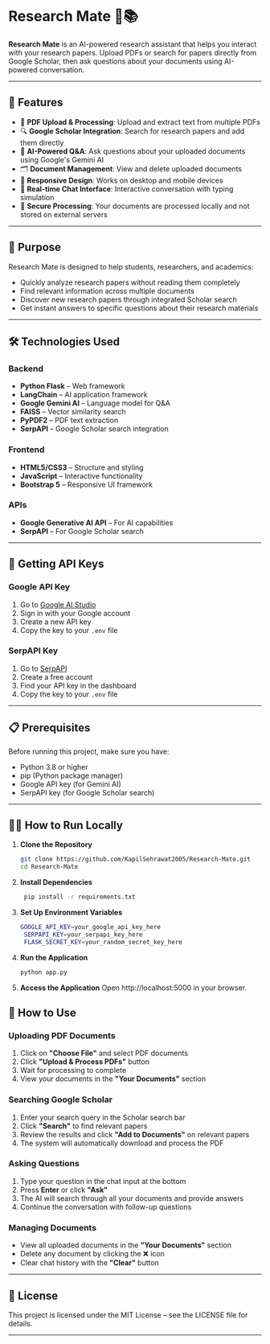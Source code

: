 # Research Mate 🤖📚

**Research Mate** is an AI-powered research assistant that helps you interact with your research papers. Upload PDFs or search for papers directly from Google Scholar, then ask questions about your documents using AI-powered conversation.

---

## 🌟 Features
- 📄 **PDF Upload & Processing**: Upload and extract text from multiple PDFs
- 🔍 **Google Scholar Integration**: Search for research papers and add them directly
- 🤖 **AI-Powered Q&A**: Ask questions about your uploaded documents using Google's Gemini AI
- 🗂️ **Document Management**: View and delete uploaded documents
- 📱 **Responsive Design**: Works on desktop and mobile devices
- 💬 **Real-time Chat Interface**: Interactive conversation with typing simulation
- 🔐 **Secure Processing**: Your documents are processed locally and not stored on external servers

---

## 🚀 Purpose
Research Mate is designed to help students, researchers, and academics:
- Quickly analyze research papers without reading them completely
- Find relevant information across multiple documents
- Discover new research papers through integrated Scholar search
- Get instant answers to specific questions about their research materials

---

## 🛠️ Technologies Used

### Backend
- **Python Flask** – Web framework  
- **LangChain** – AI application framework  
- **Google Gemini AI** – Language model for Q&A  
- **FAISS** – Vector similarity search  
- **PyPDF2** – PDF text extraction  
- **SerpAPI** – Google Scholar search integration  

### Frontend
- **HTML5/CSS3** – Structure and styling  
- **JavaScript** – Interactive functionality  
- **Bootstrap 5** – Responsive UI framework  

### APIs
- **Google Generative AI API** – For AI capabilities  
- **SerpAPI** – For Google Scholar search  

---

## 🔑 Getting API Keys

### Google API Key
1. Go to [Google AI Studio](https://studio.google.com/)  
2. Sign in with your Google account  
3. Create a new API key  
4. Copy the key to your `.env` file  

### SerpAPI Key
1. Go to [SerpAPI](https://serpapi.com/)  
2. Create a free account  
3. Find your API key in the dashboard  
4. Copy the key to your `.env` file  

---

## 📋 Prerequisites
Before running this project, make sure you have:
- Python 3.8 or higher  
- pip (Python package manager)  
- Google API key (for Gemini AI)  
- SerpAPI key (for Google Scholar search)

---

## 🏃‍♂️ How to Run Locally
1. **Clone the Repository**
   ```bash
   git clone https://github.com/KapilSehrawat2005/Research-Mate.git
   cd Research-Mate
2. **Install Dependencies**
   ```bash
    pip install -r requirements.txt

3. **Set Up Environment Variables**
   ```bash
   GOOGLE_API_KEY=your_google_api_key_here
    SERPAPI_KEY=your_serpapi_key_here
    FLASK_SECRET_KEY=your_random_secret_key_here

4. **Run the Application**
   ```bash
   python app.py
5. **Access the Application**
   Open http://localhost:5000
   in your browser.


## 📖 How to Use

### Uploading PDF Documents
1. Click on **"Choose File"** and select PDF documents  
2. Click **"Upload & Process PDFs"** button  
3. Wait for processing to complete  
4. View your documents in the **"Your Documents"** section  

### Searching Google Scholar
1. Enter your search query in the Scholar search bar  
2. Click **"Search"** to find relevant papers  
3. Review the results and click **"Add to Documents"** on relevant papers  
4. The system will automatically download and process the PDF  

### Asking Questions
1. Type your question in the chat input at the bottom  
2. Press **Enter** or click **"Ask"**  
3. The AI will search through all your documents and provide answers  
4. Continue the conversation with follow-up questions  

### Managing Documents
- View all uploaded documents in the **"Your Documents"** section  
- Delete any document by clicking the ❌ icon  
- Clear chat history with the **"Clear"** button  

---

## 📝 License
This project is licensed under the MIT License – see the LICENSE file for details.

---
